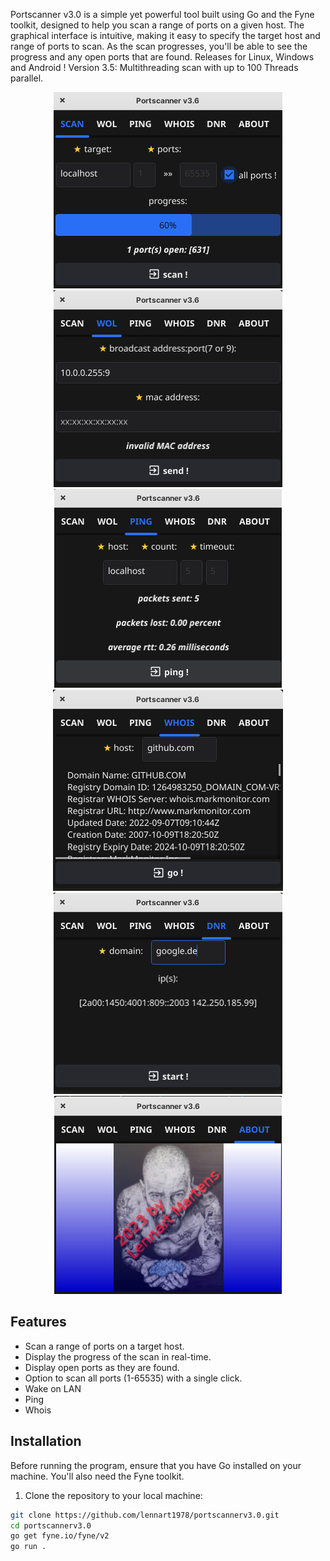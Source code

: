 Portscanner v3.0 is a simple yet powerful tool built using Go and the Fyne toolkit, designed to help you scan a range of ports on a given host. The graphical interface is intuitive, making it easy to specify the target host and range of ports to scan. As the scan progresses, you'll be able to see the progress and any open ports that are found. Releases for Linux, Windows and Android ! Version 3.5: Multithreading scan with up to 100 Threads parallel.

<p align="center">
  <img src="screenshotV3.6_scan.png" alt="Screenshot"/>
  <img src="screenshotV3.6_wol.png" alt="Screenshot"/>
  <img src="screenshotV3.6_ping.png" alt="Screenshot"/>
  <img src="screenshotV3.6_whois.png" alt="Screenshot"/>
  <img src="screenshotV3.6_dnr.png" alt="Screenshot"/>
  <img src="screenshotV3.6_about.png" alt="Screenshot"/>
</p>

## Features

- Scan a range of ports on a target host.
- Display the progress of the scan in real-time.
- Display open ports as they are found.
- Option to scan all ports (1-65535) with a single click.
- Wake on LAN
- Ping
- Whois

## Installation

Before running the program, ensure that you have Go installed on your machine. You'll also need the Fyne toolkit.

1. Clone the repository to your local machine:
```bash
git clone https://github.com/lennart1978/portscannerv3.0.git
cd portscannerv3.0
go get fyne.io/fyne/v2
go run .
